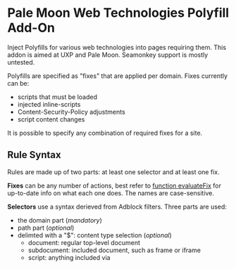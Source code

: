 # Pale Moon Web Technologies Polyfill Add-On

Inject Polyfills for various web technologies into pages requiring them. This addon is aimed
at UXP and Pale Moon. Seamonkey support is mostly untested.

Polyfills are specified as "fixes" that are applied per domain. Fixes currently can be:

  * scripts that must be loaded
  * injected inline-scripts
  * Content-Security-Policy adjustments
  * script content changes

It is possible to specify any combination of required fixes for a site.

## Rule Syntax

Rules are made up of two parts: at least one selector and at least one fix.

**Fixes** can be any number of actions, best refer to [function evaluateFix](lib/main.js) for
up-to-date info on what each one does. The names are case-sensitive.

**Selectors** use a syntax derieved from Adblock filters. Three parts are used:

  * the domain part (*mandatory*)
  * path part (*optional*)
  * delimted with a "$": content type selection (*optional*)
      * document: regular top-level document
      * subdocument: included document, such as frame or iframe
      * script: anything included via <script> tags

All of these are valid selectors:
```
example.com
example.com/path/a.html
example.com/path/to.js$script
example.com/path/any*.js$script
example.com$subdocument
```

**Rule scripts** are constructed by giving any number of selectors followed by a comma-separated list
of the fixes to apply, indented by whitespace:
```
example.com
example.com/path/a.html
  std-queueMicrotask,std-customElements
```

## Credits

This addon is heavily based on [**GitHub Web Components Polyfill**](https://github.com/JustOff/github-wc-polyfill),
which does the same thing for GitHub and a few other sites.
```
 Portions based on GitHub Web Components Polyfill Add-on
 Copyright (c) 2020 JustOff. All rights reserved.
 Copyright (c) 2022 SeaHOH. All rights reserved.
 https://github.com/JustOff/github-wc-polyfill
```

The polyfills themselves have different contributors, see `lib/polyfills.js`.

